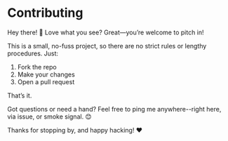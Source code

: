 # Contributing

Hey there! 👋
Love what you see? Great—you’re welcome to pitch in!

This is a small, no-fuss project, so there are no strict rules or lengthy procedures. Just:

1. Fork the repo
2. Make your changes
3. Open a pull request

That’s it.

Got questions or need a hand? Feel free to ping me anywhere--right here, via issue, or smoke signal. 😊

Thanks for stopping by, and happy hacking! ❤️